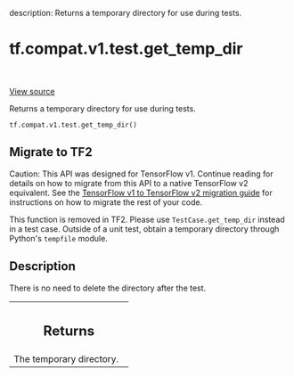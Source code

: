 description: Returns a temporary directory for use during tests.

<div itemscope itemtype="http://developers.google.com/ReferenceObject">
<meta itemprop="name" content="tf.compat.v1.test.get_temp_dir" />
<meta itemprop="path" content="Stable" />
</div>

# tf.compat.v1.test.get_temp_dir

<!-- Insert buttons and diff -->

<table class="tfo-notebook-buttons tfo-api nocontent" align="left">

</table>

<a target="_blank" class="external" href="/code/stable/tensorflow/python/platform/test.py">View source</a>



Returns a temporary directory for use during tests.


<pre class="devsite-click-to-copy prettyprint lang-py tfo-signature-link">
<code>tf.compat.v1.test.get_temp_dir()
</code></pre>





 <section><devsite-expandable expanded>
 <h2 class="showalways">Migrate to TF2</h2>

Caution: This API was designed for TensorFlow v1.
Continue reading for details on how to migrate from this API to a native
TensorFlow v2 equivalent. See the
[TensorFlow v1 to TensorFlow v2 migration guide](https://www.tensorflow.org/guide/migrate)
for instructions on how to migrate the rest of your code.

This function is removed in TF2. Please use `TestCase.get_temp_dir` instead
in a test case.
Outside of a unit test, obtain a temporary directory through Python's
`tempfile` module.

 </aside></devsite-expandable></section>

<h2>Description</h2>

<!-- Placeholder for "Used in" -->

There is no need to delete the directory after the test.



<!-- Tabular view -->
 <table class="responsive fixed orange">
<colgroup><col width="214px"><col></colgroup>
<tr><th colspan="2"><h2 class="add-link">Returns</h2></th></tr>
<tr class="alt">
<td colspan="2">
The temporary directory.
</td>
</tr>

</table>


